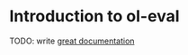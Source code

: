 # Introduction to ol-eval

TODO: write [great documentation](http://jacobian.org/writing/great-documentation/what-to-write/)
